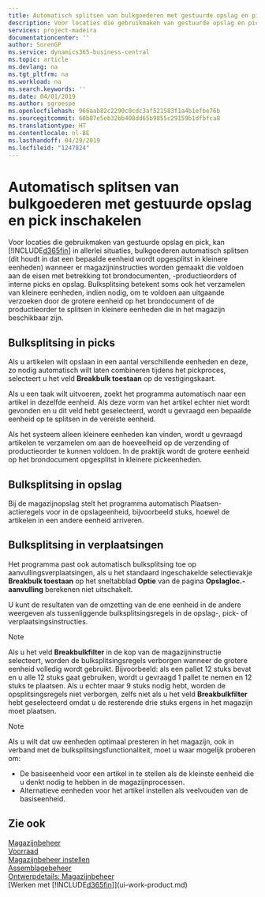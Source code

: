 ```yaml
---
title: Automatisch splitsen van bulkgoederen met gestuurde opslag en pick | Microsoft Docs
description: Voor locaties die gebruikmaken van gestuurde opslag en pick, kunt u eenheden opsplitsen in kleinere eenheden wanneer er magazijninstructies worden gemaakt die voldoen aan de eisen met betrekking tot brondocumenten, -productieorders of interne picks en opslag.
services: project-madeira
documentationcenter: ''
author: SorenGP
ms.service: dynamics365-business-central
ms.topic: article
ms.devlang: na
ms.tgt_pltfrm: na
ms.workload: na
ms.search.keywords: ''
ms.date: 04/01/2019
ms.author: sgroespe
ms.openlocfilehash: 966aab82c2290c0cdc3af521583f1a4b1efbe76b
ms.sourcegitcommit: 60b87e5eb32bb408dd65b9855c29159b1dfbfca8
ms.translationtype: HT
ms.contentlocale: nl-BE
ms.lasthandoff: 04/29/2019
ms.locfileid: "1247824"
---
```

# <a name="enable-automatic-breaking-bulk-with-directed-put-away-and-pick"></a>Automatisch splitsen van bulkgoederen met gestuurde opslag en pick inschakelen
Voor locaties die gebruikmaken van gestuurde opslag en pick, kan [!INCLUDE[d365fin](includes/d365fin_md.md)] in allerlei situaties, bulkgoederen automatisch splitsen (dit houdt in dat een bepaalde eenheid wordt opgesplitst in kleinere eenheden) wanneer er magazijninstructies worden gemaakt die voldoen aan de eisen met betrekking tot brondocumenten, -productieorders of interne picks en opslag. Bulksplitsing betekent soms ook het verzamelen van kleinere eenheden, indien nodig, om te voldoen aan uitgaande verzoeken door de grotere eenheid op het brondocument of de productieorder te splitsen in kleinere eenheden die in het magazijn beschikbaar zijn.   

## <a name="breakbulking-in-picks"></a>Bulksplitsing in picks  
Als u artikelen wilt opslaan in een aantal verschillende eenheden en deze, zo nodig automatisch wilt laten combineren tijdens het pickproces, selecteert u het veld **Breakbulk toestaan** op de vestigingskaart.  

Als u een taak wilt uitvoeren, zoekt het programma automatisch naar een artikel in dezelfde eenheid. Als deze vorm van het artikel echter niet wordt gevonden en u dit veld hebt geselecteerd, wordt u gevraagd een bepaalde eenheid op te splitsen in de vereiste eenheid.  

Als het systeem alleen kleinere eenheden kan vinden, wordt u gevraagd artikelen te verzamelen om aan de hoeveelheid op de verzending of productieorder te kunnen voldoen. In de praktijk wordt de grotere eenheid op het brondocument opgesplitst in kleinere pickeenheden.  

## <a name="breakbulking-in-put-aways"></a>Bulksplitsing in opslag  
Bij de magazijnopslag stelt het programma automatisch Plaatsen-actieregels voor in de opslageenheid, bijvoorbeeld stuks, hoewel de artikelen in een andere eenheid arriveren.  

## <a name="breakbulking-in-movements"></a>Bulksplitsing in verplaatsingen  
Het programma past ook automatisch bulksplitsing toe op aanvullingsverplaatsingen, als u het standaard ingeschakelde selectievakje **Breakbulk toestaan** op het sneltabblad **Optie** van de pagina **Opslagloc.-aanvulling** berekenen niet uitschakelt.  

U kunt de resultaten van de omzetting van de ene eenheid in de andere weergeven als tussenliggende bulksplitsingsregels in de opslag-, pick- of verplaatsingsinstructies.  

> [!NOTE]  
>  Als u het veld **Breakbulkfilter** in de kop van de magazijninstructie selecteert, worden de bulksplitsingsregels verborgen wanneer de grotere eenheid volledig wordt gebruikt. Bijvoorbeeld: als een pallet 12 stuks bevat en u alle 12 stuks gaat gebruiken, wordt u gevraagd 1 pallet te nemen en 12 stuks te plaatsen. Als u echter maar 9 stuks nodig hebt, worden de opsplitsingsregels niet verborgen, zelfs niet als u het veld **Breakbulkfilter** hebt geselecteerd omdat u de resterende drie stuks ergens in het magazijn moet plaatsen.  

> [!NOTE]  
>  Als u wilt dat uw eenheden optimaal presteren in het magazijn, ook in verband met de bulksplitsingsfunctionaliteit, moet u waar mogelijk proberen om:  
>   
> - De basiseenheid voor een artikel in te stellen als de kleinste eenheid die u denkt nodig te hebben in de magazijnprocessen.  
> - Alternatieve eenheden voor het artikel instellen als veelvouden van de basiseenheid.  

## <a name="see-also"></a>Zie ook  
[Magazijnbeheer](warehouse-manage-warehouse.md)  
[Voorraad](inventory-manage-inventory.md)  
[Magazijnbeheer instellen](warehouse-setup-warehouse.md)     
[Assemblagebeheer](assembly-assemble-items.md)    
[Ontwerpdetails: Magazijnbeheer](design-details-warehouse-management.md)  
[Werken met [!INCLUDE[d365fin](includes/d365fin_md.md)]](ui-work-product.md)  
